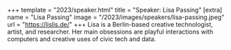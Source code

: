+++
template = "2023/speaker.html"
title = "Speaker: Lisa Passing"
[extra]
  name = "Lisa Passing"
  image = "/2023/images/speakers/lisa-passing.jpeg"
  url = "https://lislis.de/"
+++
Lisa is a Berlin-based creative technologist, artist, and researcher. Her main obsessions are playful interactions with computers and creative uses of civic tech and data.